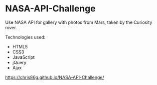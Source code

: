 # NASA-API-Challenge
Use NASA API for gallery with photos from Mars, taken by the Curiosity rover.

Technologies used:<br>
- HTML5<br>
- CSS3<br>
- JavaScript<br>
- jQuery<br>
- Ajax<br>

https://chris86g.github.io/NASA-API-Challenge/
